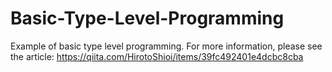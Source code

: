 # Basic-Type-Level-Programming
Example of basic type level programming.
For more information, please see the article:
https://qiita.com/HirotoShioi/items/39fc492401e4dcbc8cba